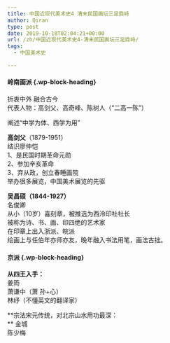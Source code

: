 ```yaml
---
title: 中国近现代美术史4 清末民国画坛三足鼎峙
author: Qiran
type: post
date: 2019-10-18T02:04:21+00:00
url: /zh/中国近现代美术史4-清末民国画坛三足鼎峙/
tags:
  - 中国美术史

---
```

#### **岭南画派** {.wp-block-heading}

折衷中外 融合古今  
代表人物：高剑父、高奇峰、陈树人（“二高一陈”）

阐述“中学为体、西学为用”

**高剑父**（1879-1951）  
结识廖仲恺  
1、是民国时期革命元勋  
2、参加辛亥革命  
3、弃从政，创立春睡画院  
举办很多展览，中国美术展览的先驱

**吴昌硕（1844-1927）**  
名俊卿  
从小（10岁）喜刻章，被推选为西泠印社社长  
被称为诗、书、画、印四绝的艺术家  
在印章上出入浙派、皖派  
绘画上与任伯年亦师亦友，晚年融入书法用笔，画法古拙。

#### 京派 {.wp-block-heading}

**从四王入手：**  
姜筠  
萧谦中（萧 孙+心）  
林纾（不懂英文的翻译家）

**宗法宋元传统，对北宗山水用功最深：  
** 金城  
陈少梅